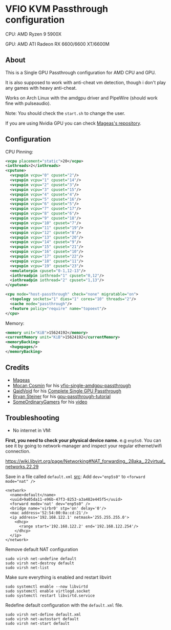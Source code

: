 # VFIO KVM Passthrough configuration

CPU: AMD Ryzen 9 5900X

GPU: AMD ATI Radeon RX 6600/6600 XT/6600M

## About

This is a Single GPU Passthrough configuration for AMD CPU and GPU.

It is also supposed to work with anti-cheat vm detection, though i don't play any games with heavy anti-cheat.

Works on Arch Linux with the amdgpu driver and PipeWire (should work fine with pulseaudio).

Note: You should check the `start.sh` to change the user.

If you are using Nvidia GPU you can check [Mageas's repository](https://github.com/Mageas/single-gpu-passthrough).

## Configuration

CPU Pinning:

```xml
<vcpu placement="static">20</vcpu>
<iothreads>2</iothreads>
<cputune>
  <vcpupin vcpu="0" cpuset="2"/>
  <vcpupin vcpu="1" cpuset="14"/>
  <vcpupin vcpu="2" cpuset="3"/>
  <vcpupin vcpu="3" cpuset="15"/>
  <vcpupin vcpu="4" cpuset="4"/>
  <vcpupin vcpu="5" cpuset="16"/>
  <vcpupin vcpu="6" cpuset="5"/>
  <vcpupin vcpu="7" cpuset="17"/>
  <vcpupin vcpu="8" cpuset="6"/>
  <vcpupin vcpu="9" cpuset="18"/>
  <vcpupin vcpu="10" cpuset="7"/>
  <vcpupin vcpu="11" cpuset="19"/>
  <vcpupin vcpu="12" cpuset="8"/>
  <vcpupin vcpu="13" cpuset="20"/>
  <vcpupin vcpu="14" cpuset="9"/>
  <vcpupin vcpu="15" cpuset="21"/>
  <vcpupin vcpu="16" cpuset="10"/>
  <vcpupin vcpu="17" cpuset="22"/>
  <vcpupin vcpu="18" cpuset="11"/>
  <vcpupin vcpu="19" cpuset="23"/>
  <emulatorpin cpuset="0-1,12-13"/>
  <iothreadpin iothread="1" cpuset="0,12"/>
  <iothreadpin iothread="2" cpuset="1,13"/>
</cputune>
```

```xml
<cpu mode="host-passthrough" check="none" migratable="on">
  <topology sockets="1" dies="1" cores="10" threads="2"/>
  <cache mode="passthrough"/>
  <feature policy="require" name="topoext"/>
</cpu>
```

Memory:

```xml
<memory unit="KiB">15624192</memory>
<currentMemory unit="KiB">15624192</currentMemory>
<memoryBacking>
  <hugepages/>
</memoryBacking>
```

## Credits

- [Mageas](https://github.com/Mageas)
- [Mocan Cosmin](https://github.com/cosminmocan) for his [vfio-single-amdgpu-passthrough](https://github.com/cosminmocan/vfio-single-amdgpu-passthrough)
- [QaidVoid](https://github.com/QaidVoid) for his [Complete Single GPU Passthrough](https://github.com/QaidVoid/Complete-Single-GPU-Passthrough)
- [Bryan Steiner]() for his [gpu-passthrough-tutorial](https://github.com/bryansteiner/gpu-passthrough-tutorial)
- [SomeOrdinaryGamers](https://www.youtube.com/channel/UCtMVHI3AJD4Qk4hcbZnI9ZQ) for his [video](https://youtu.be/BUSrdUoedTo)


## Troubleshooting

- No internet in VM:

**First, you need to check your physical device name.** e.g `enp5s0`.
You can see it by going to network-manager and inspect your regular ethernet/wifi connection. 

https://wiki.libvirt.org/page/Networking#NAT_forwarding_.28aka_.22virtual_networks.22.29

Save in a file called `default.xml` [src](https://github.com/libvirt/libvirt/blob/master/src/network/default.xml.in):
Add `dev="enp5s0"` to `<forward mode="nat" />`
```
<network>
  <name>default</name>
  <uuid>9a05da11-e96b-47f3-8253-a3a482e445f5</uuid>
  <forward mode='nat' dev="enp5s0" />
  <bridge name='virbr0' stp='on' delay='0'/>
  <mac address='52:54:00:0a:cd:21'/>
  <ip address='192.168.122.1' netmask='255.255.255.0'>
    <dhcp>
      <range start='192.168.122.2' end='192.168.122.254'/>
    </dhcp>
  </ip>
</network>
```

Remove default NAT configuration
```
sudo virsh net-undefine default
sudo virsh net-destroy default
sudo virsh net-list
```

Make sure everything is enabled and restart libvirt
```
sudo systemctl enable --now libvirtd
sudo systemctl enable virtlogd.socket
sudo systemctl restart libvirtd.service
```

Redefine default configuration with the `default.xml` file.
```
sudo virsh net-define default.xml
sudo virsh net-autostart default
sudo virsh net-start default
```
